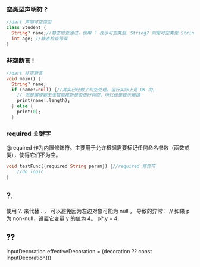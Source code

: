 ### 空类型声明符 ?
```dart
//dart 声明可空类型
class Student {
  String? name;//静态检查通过，使用 ? 表示可空类型，String? 则是可空类型 String
  int age; //静态检查错误
}
```

### 非空断言 !
```dart
//dart 非空断言
void main() {
  String? name;
  if (name!=null) {//其实已经做了判空处理，运行实际上是 OK 的，
    // 但是编译器无法智能推断是否进行判空，所以还是提示报错
    print(name!.length);
  } else {
    print(0);
  }

```

### required 关键字
@required 作为内置修饰符。主要用于允许根据需要标记任何命名参数（函数或类），使得它们不为空。

```dart
void testFunc({required String param}) {//required 修饰符
    //do logic
}
```

## ?.
使用 ?. 来代替 . ， 可以避免因为左边对象可能为 null ， 导致的异常：
// 如果 p 为 non-null，设置它变量 y 的值为 4。
p?.y = 4;

## ??

InputDecoration effectiveDecoration = (decoration ?? const InputDecoration())